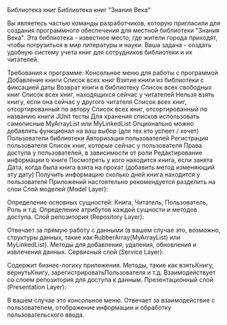 Библиотека книг
Библиотека книг "Знания Века"

Вы являетесь частью команды разработчиков, которую пригласили для создания программного обеспечения для местной библиотеки "Знания Века". Эта библиотека - известное место, где жители города приходят, чтобы погрузиться в мир литературы и науки. Ваша задача - создать удобную систему учета книг для сотрудников библиотеки и их читателей.

Требования к программе:
Консольное меню для работы с программой
Добавление книги
Список всех книг
Взятие книги из библиотеки с фиксацией даты
Возврат книги в библиотеку
Список всех свободных книг
Список всех книг, находящихся сейчас у читателей
Нельзя взять книгу, если она сейчас у другого читателя
Список всех книг, отсортированный по автору
Список всех книг, отсортированный по названию книги
JUnit тесты
Для хранения списков использовать самописные MyArrayList или MyLinkedList
Опционально можно добавлять функционал на ваш выбор (для тех кто успеет / хочет)
Пользователи библиотеки
Авторизация пользователей
Регистрация пользователя
Список книг, которые сейчас у пользователя
Права доступа у пользователей, в зависимости от роли
Редактирование информации о книге
Посмотреть у кого находится книга, если занята
Дата, когда была книга взята на прокат (добавить метод изменяющий эту дату)
Получить информацию сколько дней книга находится у пользователя
Приложений настоятельно рекомендуется разделить на слои
Слой моделей (Model Layer):

Определение основных сущностей: Книга, Читатель, Пользователь, Роль и т.д.
Определение атрибутов каждой сущности и методов доступа.
Слой репозитория (Repository Layer):

Отвечает за прямую работу с данными (в вашем случае это, возможно, структуры данных, такие как RubberArray(MyArrayList) или MyLinkedList).
Методы для добавления, удаления, обновления и извлечения данных.
Сервисный слой (Service Layer):

Содержит бизнес-логику приложения.
Методы, такие как взятьКнигу, вернутьКнигу, зарегистрироватьПользователя и т.д.
Взаимодействует со слоем репозитория для доступа к данным.
Презентационный слой (Presentation Layer):

В вашем случае это консольное меню.
Отвечает за взаимодействие с пользователем, отображение информации и обработку пользовательского ввода.